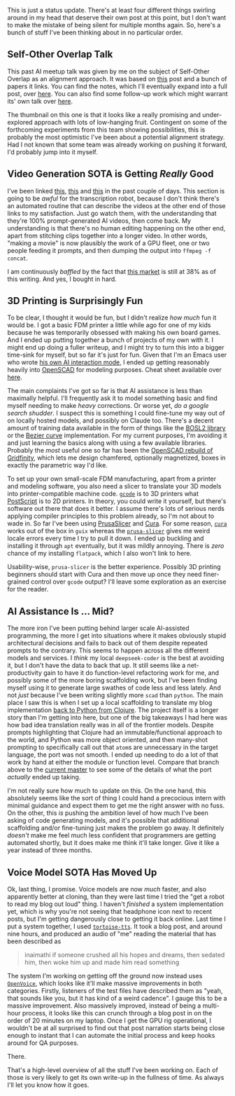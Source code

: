 This is just a status update. There's at least four different things swirling around in my head that deserve their own post at this point, but I don't want to make the mistake of being silent for multiple months again. So, here's a bunch of stuff I've been thinking about in no particular order.

## Self-Other Overlap Talk

This past AI meetup talk was given by me on the subject of Self-Other Overlap as an alignment approach. It was based on [this](https://www.lesswrong.com/posts/hzt9gHpNwA2oHtwKX/self-other-overlap-a-neglected-approach-to-ai-alignment) post and a bunch of papers it links. You can find the notes, which I'll eventually expand into a full post, over [here](https://github.com/inaimathi/langnostic/blob/29b3f251effed6cc012e6fe2266c8e52d1c486e3/drafts/self-other-overlap-talk.md). You can also find some follow-up work which might warrant its' own talk over [here](https://www.lesswrong.com/posts/jtqcsARGtmgogdcLT/reducing-llm-deception-at-scale-with-self-other-overlap-fine).

The thumbnail on this one is that it looks like a really promising and under-explored approach with lots of low-hanging fruit. Contingent on some of the forthcoming experiments from this team showing possibilities, this is probably the most optimistic I've been about a potential alignment strategy. Had I not known that some team was already working on pushing it forward, I'd probably jump into it myself.

## Video Generation SOTA is Getting _Really_ Good

I've been linked [this](https://www.reddit.com/r/Bard/comments/1krla4b/veo_3_is_just_insanely_good/), [this](https://x.com/HashemGhaili/status/1925332319604257203) and [this](https://x.com/HashemGhaili/status/1925616536791760987) in the past couple of days. This section is going to be _awful_ for the transcription robot, because I don't think there's an automated routine that can describe the videos at the other end of those links to my satisfaction. Just go watch them, with the understanding that they're 100% prompt-generated AI videos, then come back. My understanding is that there's no human editing happening on the other end, apart from stitching clips together into a longer video. In other words, "making a movie" is now plausibly the work of a GPU fleet, one or two people feeding it prompts, and then dumping the output into `ffmpeg -f concat`.

I am continuously _baffled_ by the fact that [this market](https://manifold.markets/ScottAlexander/in-2028-will-an-ai-be-able-to-gener) is still at 38% as of this writing. And yes, I bought in hard.

## 3D Printing is Surprisingly Fun

To be clear, I thought it would be fun, but I didn't realize _how much_ fun it would be. I got a basic FDM printer a little while ago for one of my kids because he was temporarily obsessed with making his own board games. And I ended up putting together a bunch of projects of my own with it. I might end up doing a fuller writeup, and I might try to turn this into a bigger time-sink for myself, but so far it's just for fun. Given that I'm an Emacs user who wrote [his own AI interaction mode](https://github.com/inaimathi/aidev-mode), I ended up getting reasonably heavily into [OpenSCAD](https://openscad.org/) for modeling purposes. Cheat sheet available over [here](https://openscad.org/cheatsheet/). 

The main complaints I've got so far is that AI assistance is less than maximally helpful. I'll frequently ask it to model something basic and find myself needing to make _heavy_ corrections. Or worse yet, _do a google search_ *shudder*. I suspect this is something I could fine-tune my way out of on locally hosted models, and possibly on Claude too. There's a decent amount of training data available in the form of things like the [BOSL2 library](https://github.com/BelfrySCAD/BOSL2/tree/master) or the [Bezier curve](https://github.com/RLuckom/bezier-scad) implementation. For my current purposes, I'm avoiding it and just learning the basics along with using a few available libraries. Probably the _most_ useful one so far has been the [OpenSCAD rebuild of Gridfinity](https://github.com/kennetek/gridfinity-rebuilt-openscad), which lets me design chamfered, optionally magnetized, boxes in exactly the parametric way I'd like.

To set up your own small-scale FDM manufacturing, apart from a printer and modeling software, you also need a slicer to translate your 3D models into printer-compatible machine code. [`gcode`](https://reprap.org/wiki/G-code) is to 3D printers what [PostScript](https://www.adobe.com/jp/print/postscript/pdfs/PLRM.pdf) is to 2D printers. In theory, you could write it yourself, but there's software out there that does it better. I assume there's lots of serious nerds applying compiler principles to this problem already, so I'm not about to wade in. So far I've been using [PrusaSlicer](https://www.prusa3d.com/page/prusaslicer_424/) and [Cura](https://ultimaker.com/software/ultimaker-cura/). For some reason, [`cura`](https://packages.guix.gnu.org/packages/cura/) works out of the box in `guix` whereas the [`prusa-slicer`](https://data.guix.gnu.org/revision/01d5d6807f1026bf2fea1846a156e3e09f84c098/package/prusa-slicer/2.5.2?locale=en_US.UTF-8) gives me weird locale errors every time I try to pull it down. I ended up buckling and installing it through `apt` eventually, but it was mildly annoying. There is _zero_ chance of my installing `flatpack`, which I also won't link to here. 

Usability-wise, `prusa-slicer` is the better experience. Possibly 3D printing beginners should start with Cura and then move up once they need finer-grained control over `gcode` output? I'll leave some exploration as an exercise for the reader.

## AI Assistance Is ... Mid?

The more iron I've been putting behind larger scale AI-assisted programming, the more I get into situations where it makes obviously stupid architectural decisions and fails to back out of them despite repeated prompts to the contrary. This seems to happen across all the different models and services. I _think_ my local `deepseek-coder` is the best at avoiding it, but I don't have the data to back that up. It still seems like a net-productivity gain to have it do function-level refactoring work for me, and possibly some of the more boring scaffolding work, but I've been finding myself using it to generate large swathes of code less and less lately. And not _just_ because I've been writing slightly more `scad` than `python`. The main place I saw this is when I set up a local scaffolding to translate my blog implementation [back to Python from Clojure](https://github.com/inaimathi/langnostic/tree/inaimathi/python-port-2025). The project itself is a longer story than I'm getting into here, but one of the big takeaways I had here was how bad idea translation really was in all of the frontier models. Despite prompts highlighting that Clojure had an immutable/functional approach to the world, and Python was more object oriented, and then many-shot prompting to specifically call out that `atom`s are unnecessary in the target language, the port was not smooth. I ended up needing to do a lot of that work by hand at either the module or function level. Compare that branch above to the [current master](https://github.com/inaimathi/langnostic/tree/29b3f251effed6cc012e6fe2266c8e52d1c486e3) to see some of the details of what the port _actually_ ended up taking.

I'm not really sure how much to update on this. On the one hand, this absolutely seems like the sort of thing I could hand a precocious intern with minimal guidance and expect them to get me the right answer with no fuss. On the other, this _is_ pushing the ambition level of how much I've been asking of code generating models, and it's possible that additional scaffolding and/or fine-tuning just makes the problem go away. It definitely _doesn't_ make me feel much less confident that programmers are getting automated shortly, but it does make me think it'll take longer. Give it like a year instead of three months.

## Voice Model SOTA Has Moved Up

Ok, last thing, I promise. Voice models are now _much_ faster, and also apparently better at cloning, than they were last time I tried the "get a robot to read my blog out loud" thing. I haven't _finished_ a system implementation yet, which is why you're not seeing that headphone icon next to recent posts, but I'm getting dangerously close to getting it back online. Last time I put a system together, I used [`tortoise-tts`](https://github.com/neonbjb/tortoise-tts). It took a blog post, and around nine hours, and produced an audio of "me" reading the material that has been described as

> inaimathi if someone crushed all his hopes and dreams, then sedated him, then woke him up and made him read something

The system I'm working on getting off the ground now instead uses [`OpenVoice`](https://github.com/myshell-ai/OpenVoice), which looks like it'll make massive improvements in both categories. Firstly, listeners of the test files have described them as "yeah, that sounds like you, but it has kind of a weird cadence". I gauge this to be a massive improvement. Also massively improved, instead of being a multi-hour process, it looks like this can crunch through a blog post in on the order of 20 minutes on my laptop. Once I get the GPU rig operational, I wouldn't be at all surprised to find out that post narration starts being close enough to instant that I can automate the initial process and keep hooks around for QA purposes.

There. 

That's a high-level overview of all the stuff I've been working on. Each of those is very likely to get its own write-up in the fullness of time. As always I'll let you know how it goes.
